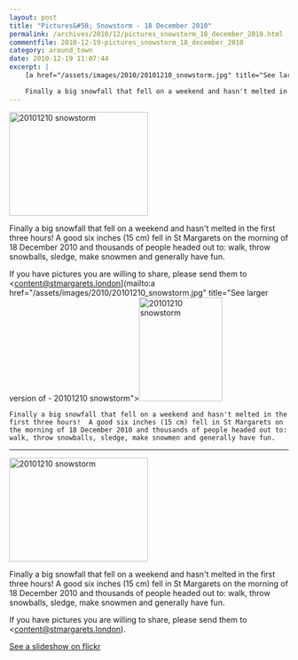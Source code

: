 ```yaml
---
layout: post
title: "Pictures&#58; Snowstorm - 18 December 2010"
permalink: /archives/2010/12/pictures_snowstorm_18_december_2010.html
commentfile: 2010-12-19-pictures_snowstorm_18_december_2010
category: around_town
date: 2010-12-19 11:07:44
excerpt: |
    [a href="/assets/images/2010/20101210_snowstorm.jpg" title="See larger version of - 20101210 snowstorm"><img src="/assets/images/2010/20101210_snowstorm.jpg" width="150" height="187" alt="20101210 snowstorm" class="photo right" /></a>

    Finally a big snowfall that fell on a weekend and hasn't melted in the first three hours!  A good six inches (15 cm) fell in St Margarets on the morning of 18 December 2010 and thousands of people headed out to: walk, throw snowballs, sledge, make snowmen and generally have fun.
---
```


<a href="/assets/images/2010/20101210_snowstorm.jpg" title="See larger version of - 20101210 snowstorm"><img src="/assets/images/2010/20101210_snowstorm.jpg" width="250" height="187" alt="20101210 snowstorm" class="photo right" /></a>

Finally a big snowfall that fell on a weekend and hasn't melted in the first three hours! A good six inches (15 cm) fell in St Margarets on the morning of 18 December 2010 and thousands of people headed out to: walk, throw snowballs, sledge, make snowmen and generally have fun.

If you have pictures you are willing to share, please send them to <content@stmargarets.london](mailto:a href="/assets/images/2010/20101210_snowstorm.jpg" title="See larger version of - 20101210 snowstorm"><img src="/assets/images/2010/20101210_snowstorm.jpg" width="150" height="187" alt="20101210 snowstorm" class="photo right" /></a>

    Finally a big snowfall that fell on a weekend and hasn't melted in the first three hours!  A good six inches (15 cm) fell in St Margarets on the morning of 18 December 2010 and thousands of people headed out to: walk, throw snowballs, sledge, make snowmen and generally have fun.
---

<a href="/assets/images/2010/20101210_snowstorm.jpg" title="See larger version of - 20101210 snowstorm"><img src="/assets/images/2010/20101210_snowstorm.jpg" width="250" height="187" alt="20101210 snowstorm" class="photo right" /></a>

Finally a big snowfall that fell on a weekend and hasn't melted in the first three hours! A good six inches (15 cm) fell in St Margarets on the morning of 18 December 2010 and thousands of people headed out to: walk, throw snowballs, sledge, make snowmen and generally have fun.

If you have pictures you are willing to share, please send them to <content@stmargarets.london).

[See a slideshow on flickr](https://www.flickr.com/photos/mahnke/albums/72157625629312390/show/)
